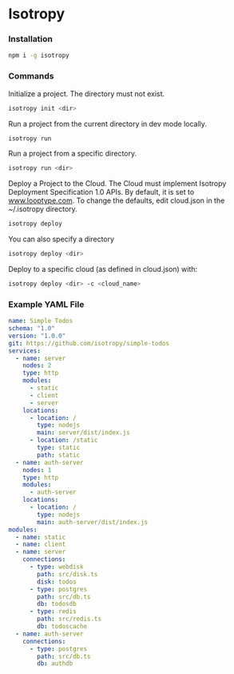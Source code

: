 # Isotropy

### Installation

```bash
npm i -g isotropy
```

### Commands

Initialize a project. The directory must not exist.

```bash
isotropy init <dir>
```

Run a project from the current directory in dev mode locally.

```bash
isotropy run
```

Run a project from a specific directory.

```bash
isotropy run <dir>
```

Deploy a Project to the Cloud. The Cloud must implement Isotropy Deployment Specification 1.0 APIs.
By default, it is set to www.looptype.com. To change the defaults, edit cloud.json in the ~/.isotropy directory.

```bash
isotropy deploy
```

You can also specify a directory

```bash
isotropy deploy <dir>
```

Deploy to a specific cloud (as defined in cloud.json) with:

```bash
isotropy deploy <dir> -c <cloud_name>
```

### Example YAML File

```yaml
name: Simple Todos
schema: "1.0"
version: "1.0.0"
git: https://github.com/isotropy/simple-todos
services:
  - name: server
    nodes: 2
    type: http
    modules:
      - static
      - client
      - server
    locations:
      - location: /
        type: nodejs
        main: server/dist/index.js
      - location: /static
        type: static
        path: static
  - name: auth-server
    nodes: 1
    type: http
    modules:
      - auth-server
    locations:
      - location: /
        type: nodejs
        main: auth-server/dist/index.js
modules:
  - name: static
  - name: client
  - name: server    
    connections:
      - type: webdisk
        path: src/disk.ts
        disk: todos
      - type: postgres
        path: src/db.ts
        db: todosdb
      - type: redis
        path: src/redis.ts
        db: todoscache
  - name: auth-server
    connections:
      - type: postgres
        path: src/db.ts
        db: authdb
```
